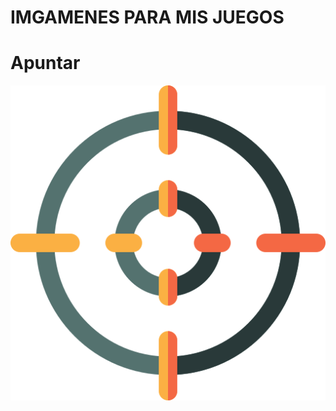 # IMGAMENES PARA MIS JUEGOS

# Apuntar
![](https://github.com/anywhyany/IMGS/blob/main/aim_5168387.png)
